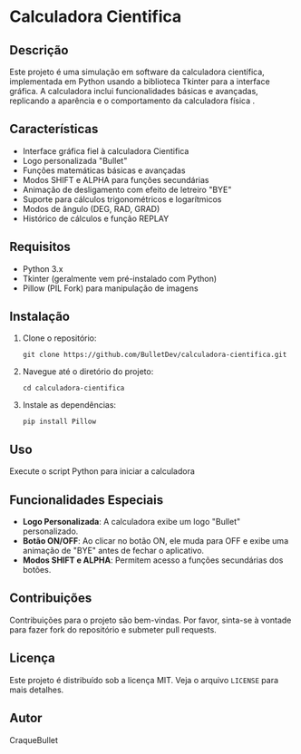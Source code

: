 # Calculadora Cientifica    

## Descrição
Este projeto é uma simulação em software da calculadora científica, implementada em Python usando a biblioteca Tkinter para a interface gráfica. A calculadora inclui funcionalidades básicas e avançadas, replicando a aparência e o comportamento da calculadora física .

## Características
- Interface gráfica fiel à calculadora Cientifica
- Logo personalizada "Bullet" 
- Funções matemáticas básicas e avançadas
- Modos SHIFT e ALPHA para funções secundárias
- Animação de desligamento com efeito de letreiro "BYE"
- Suporte para cálculos trigonométricos e logarítmicos
- Modos de ângulo (DEG, RAD, GRAD)
- Histórico de cálculos e função REPLAY

## Requisitos
- Python 3.x
- Tkinter (geralmente vem pré-instalado com Python)
- Pillow (PIL Fork) para manipulação de imagens

## Instalação
1. Clone o repositório:
   ```
   git clone https://github.com/BulletDev/calculadora-cientifica.git
   ```
2. Navegue até o diretório do projeto:
   ```
   cd calculadora-cientifica
   ```
3. Instale as dependências:
   ```
   pip install Pillow
   ```

## Uso
Execute o script Python para iniciar a calculadora

## Funcionalidades Especiais

- **Logo Personalizada**: A calculadora exibe um logo "Bullet" personalizado.
- **Botão ON/OFF**: Ao clicar no botão ON, ele muda para OFF e exibe uma animação de "BYE" antes de fechar o aplicativo.
- **Modos SHIFT e ALPHA**: Permitem acesso a funções secundárias dos botões.

## Contribuições
Contribuições para o projeto são bem-vindas. Por favor, sinta-se à vontade para fazer fork do repositório e submeter pull requests.

## Licença
Este projeto é distribuído sob a licença MIT. Veja o arquivo `LICENSE` para mais detalhes.

## Autor
CraqueBullet
